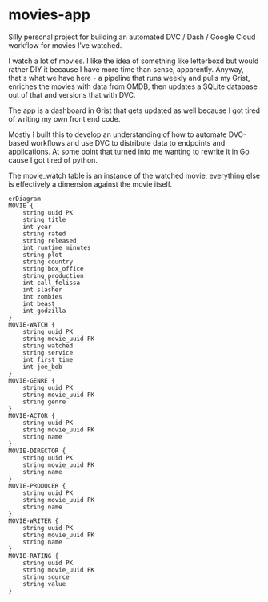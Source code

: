 # movies-app
Silly personal project for building an automated DVC / Dash / Google Cloud workflow for movies I've watched.

I watch a lot of movies. I like the idea of something like letterboxd but would rather DIY it because I have more time than sense, apparently. Anyway, that's what we have here - a pipeline that runs weekly and pulls my Grist, enriches the movies with data from OMDB, then updates a SQLite database out of that and versions that with DVC.

The app is a dashboard in Grist that gets updated as well because I got tired of writing my own front end code.

Mostly I built this to develop an understanding of how to automate DVC-based workflows and use DVC to distribute data to endpoints and applications. At some point that turned into me wanting to rewrite it in Go cause I got tired of python.

The movie_watch table is an instance of the watched movie, everything else is effectively a dimension against the movie itself.

```mermaid
erDiagram
MOVIE {
    string uuid PK
    string title
    int year
    string rated
    string released
    int runtime_minutes
    string plot
    string country
    string box_office
    string production
    int call_felissa
    int slasher
    int zombies
    int beast
    int godzilla
}
MOVIE-WATCH {
    string uuid PK
    string movie_uuid FK
    string watched
    string service
    int first_time
    int joe_bob
}
MOVIE-GENRE {
    string uuid PK
    string movie_uuid FK
    string genre
}
MOVIE-ACTOR {
    string uuid PK
    string movie_uuid FK
    string name
}
MOVIE-DIRECTOR {
    string uuid PK
    string movie_uuid FK
    string name
}
MOVIE-PRODUCER {
    string uuid PK
    string movie_uuid FK
    string name
}
MOVIE-WRITER {
    string uuid PK
    string movie_uuid FK
    string name
}
MOVIE-RATING {
    string uuid PK
    string movie_uuid FK
    string source
    string value
}
```
